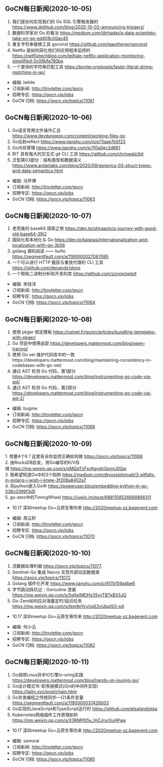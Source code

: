 ## GoCN每日新闻(2020-10-05)

1. 我们是如何实现我们的 Go SQL 引擎触发器的 https://www.dolthub.com/blog/2020-10-02-announcing-triggers/
2. 数据科学家对 Go 的看法 https://medium.com/@rhadar/a-data-scientists-take-on-go-ed408c00ac45
3. 重复字符串替换工具 goconst https://github.com/jgautheron/goconst
4. Netflix 是如何简化他们的应用程序监控的 https://netflixtechblog.com/telltale-netflix-application-monitoring-simplified-5c08bfa780ba
5. 一个更快的字符串匹配工具 https://boyter.org/posts/faster-literal-string-matching-in-go/ 

* 编辑: lwhile
* 订阅新闻: http://tinyletter.com/gocn
* 招聘专区: https://gocn.vip/jobs
* GoCN 归档: https://gocn.vip/topics/11061

## GoCN每日新闻(2020-10-06)

1. Go语言常用文件操作汇总 https://www.devdungeon.com/content/working-files-go
2. Go反射reflect https://www.jianshu.com/p/e73aae7b5f23
3. Go内存管理 https://www.jianshu.com/p/1f0a0ec2d661
4. BIT 具有强大的交互式 git CLI 工具  https://github.com/chriswalz/bit
5. 泛型第03部分：结构类型和数据语义 https://www.ardanlabs.com/blog/2020/09/generics-03-struct-types-and-data-semantics.html

* 编辑: 马怀博
* 订阅新闻: http://tinyletter.com/gocn
* 招聘专区: https://gocn.vip/jobs
* GoCN 归档: https://gocn.vip/topics/11063

## GoCN每日新闻(2020-10-07)

1. 老而美的 base64 探索之旅 https://dev.to/shiraazm/a-journey-with-good-old-base64-39j2
2. 国际化和本地化与 Go  https://dev.to/kataras/internationalization-and-localization-with-go-3b56
3. golang 源码阅读 —— bufio https://segmentfault.com/a/1190000027087085
4. 一个可以进行 HTTP 截获与重放代理的 CLI 工具 https://github.com/denandz/glorp
5. 一个帮助二进制分析和开发的库 https://github.com/zznop/sploit

- 编辑: 宋佳洋 
- 订阅新闻: http://tinyletter.com/gocn
- 招聘专区: https://gocn.vip/jobs
- GoCN 归档: https://gocn.vip/topics/11064

## GoCN每日新闻(2020-10-08)

1. 使用 pkger 绑定模板 https://osinet.fr/go/en/articles/bundling-templates-with-pkger/
2. Go 项目中使用追踪 https://developers.mattermost.com/blog/open-tracing/
3. 使用 Go vet 维护代码库中的一致https://developers.mattermost.com/blog/maintaining-consistency-in-codebases-with-go-vet/
4. 通过 AST 检测 Go 代码，第1部分 https://developers.mattermost.com/blog/instrumenting-go-code-via-ast/
5. 通过 AST 检测 Go 代码，第2部分 https://developers.mattermost.com/blog/instrumenting-go-code-via-ast-2/

- 编辑: bugme
- 订阅新闻: http://tinyletter.com/gocn
- 招聘专区: https://gocn.vip/jobs
- GoCN 归档: https://gocn.vip/topics/11066

## GoCN每日新闻(2020-10-09)

1. 想要4个9？这里告诉你监控正确如何做 https://gocn.vip/topics/11068  
2. 由RocksDB启发，用Go编写的K/V存储 https://mp.weixin.qq.com/s/qMQqTzFsvKgyqhGpmjJ0Qw  
3. 我希望知道Go中的3个陷阱 https://medium.com/@yossishmueli/3-pitfalls-in-golang-i-wish-i-knew-3f208a8402a7  
4. 将python嵌入Go中 https://poweruser.blog/embedding-python-in-go-338c0399f3d5  
5. go-zero中的TimingWheel https://juejin.im/post/6881158526668898311  

* 10.17 深圳meetup Go+云原生等你来 http://2020meetup-sz.bagevent.com

- 编辑: 周云轩
- 订阅新闻: http://tinyletter.com/gocn
- 招聘专区: https://gocn.vip/jobs
- GoCN 归档: https://gocn.vip/topics/11070


## GoCN每日新闻(2020-10-10)

1. 流数据处理利器 https://gocn.vip/topics/11077 
2. Sentinel-Go 集成 Nacos 实现外部动态数据源 https://gocn.vip/topics/11072
3. Golang 插件化开发 https://www.jianshu.com/p/917b159a4be6
4. 字节跳动踩坑记：Goroutine 泄漏 https://mp.weixin.qq.com/s/5q5eIMDHz35ycTBTkB33JQ
5. Go-Zero如何应对海量定时/延迟任务 https://mp.weixin.qq.com/s/tkm9nYcyUxE2vUbplSO-pA

* 10.17 深圳meetup Go+云原生等你来 http://2020meetup-sz.bagevent.com

- 编辑: 何小云
- 订阅新闻: http://tinyletter.com/gocn
- 招聘专区: https://gocn.vip/jobs
- GoCN 归档: https://gocn.vip/topics/11082

## GoCN每日新闻(2020-10-11)

1. Go调用Linux异步IO引擎io-uring实践 https://developers.mattermost.com/blog/hands-on-iouring-go/
2. Go设计模式16-职责链模式(Gin的中间件实现) https://lailin.xyz/post/chain.html
3. Go并发编程之传统同步—(2)条件变量 https://segmentfault.com/a/1190000037426003
4. Go实现的JavaScript和TypeScript运行时 https://github.com/elsaland/elsa
5. Kubernetes网络插件工作原理剖析 https://mp.weixin.qq.com/s/X3RMPD5v_IHZJrurGuHPaw

* 10.17 深圳meetup Go+云原生等你来 http://2020meetup-sz.bagevent.com

- 编辑: samurai 
- 订阅新闻: http://tinyletter.com/gocn
- 招聘专区: https://gocn.vip/jobs
- GoCN 归档: https://gocn.vip/topics/11085
